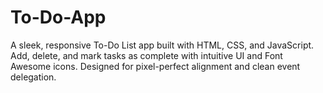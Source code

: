 # To-Do-App
A sleek, responsive To-Do List app built with HTML, CSS, and JavaScript. Add, delete, and mark tasks as complete with intuitive UI and Font Awesome icons. Designed for pixel-perfect alignment and clean event delegation.


<!--future -  Smart Feature Ideas
1. Persistent Storage with localStorage
Let users keep their tasks even after refreshing the page.

Save tasks to localStorage on add/delete.

Load tasks from localStorage on page load.

2. Due Date & Time Reminder
Let users set a deadline for each task.

Add a date/time input next to the task.

Highlight overdue tasks or send alerts.

3. Task Categories or Tags
Organize tasks by type (e.g., Work, Personal, Urgent).

Use colored labels or dropdowns.

Filter tasks by category.

4. Search & Filter
Quickly find tasks by keyword or status.

Add a search bar.

Filter by “Completed” / “Pending”.

5. Drag-and-Drop Reordering
Let users rearrange tasks by priority.

Use libraries like SortableJS or native drag events.

6. Dark Mode Toggle
Give users a theme switcher for better accessibility.

Use CSS variables and toggle classes.

8. Task Editing
Allow users to update task text.
Double-click to edit.

Save changes with Enter or a button.

9. Progress Tracker
Show how many tasks are done vs total.

Add a progress bar or percentage indicator.

10. Voice Input (Bonus!)
Let users add tasks using speech recognition.

Use the Web Speech API for fun voice commands.

-->

